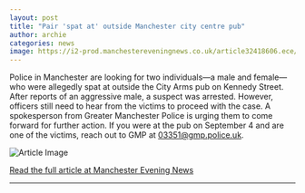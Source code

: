```yaml
---
layout: post
title: "Pair 'spat at' outside Manchester city centre pub"
author: archie
categories: news
image: https://i2-prod.manchestereveningnews.co.uk/article32418606.ece/ALTERNATES/s1200/0_DSP_MEN_040216_PUBSBARS11JPGjpgout.jpg
---
```

Police in Manchester are looking for two individuals—a male and female—who were allegedly spat at outside the City Arms pub on Kennedy Street. After reports of an aggressive male, a suspect was arrested. However, officers still need to hear from the victims to proceed with the case. A spokesperson from Greater Manchester Police is urging them to come forward for further action. If you were at the pub on September 4 and are one of the victims, reach out to GMP at 03351@gmp.police.uk.

![Article Image](https://i2-prod.manchestereveningnews.co.uk/article32418606.ece/ALTERNATES/s1200/0_DSP_MEN_040216_PUBSBARS11JPGjpgout.jpg)

[Read the full article at Manchester Evening News](https://www.manchestereveningnews.co.uk/news/greater-manchester-news/pair-spat-at-outside-manchester-32418370)

---

